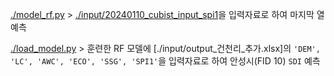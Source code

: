 [./model_rf.py](./model_rf.py) > [./input/20240110_cubist_input_spi1](./input/20240110_cubist_input_spi1)을 입력자료로 하여 마지막 열 예측


[./load_model.py](./load_model.py) > 훈련한 RF 모델에 [./input/output_건천리_추가.xlsx]의 ```'DEM', 'LC', 'AWC', 'ECO', 'SSG', 'SPI1'```을 입력자료로 하여 안성시(FID 10) ```SDI``` 예측
